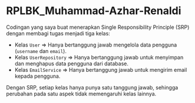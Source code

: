 # RPLBK_Muhammad-Azhar-Renaldi

Codingan yang saya buat menerapkan Single Responsibility Principle (SRP) dengan membagi 
tugas menjadi tiga kelas: 

- Kelas `User` => Hanya bertanggung jawab mengelola data pengguna (`username` dan `email`). 
- Kelas `UserRepository` => Hanya bertanggung jawab untuk menyimpan dan menghapus data pengguna dari database. 
- Kelas `EmailService` => Hanya bertanggung jawab untuk mengirim email kepada pengguna. 

Dengan SRP, setiap kelas hanya punya satu tanggung jawab, sehingga perubahan pada satu 
aspek tidak memengaruhi kelas lainnya. 
